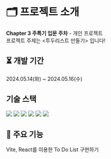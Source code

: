 # 🗂️ 프로젝트 소개

**Chapter 3 주특기 입문 주차** - 개인 프로젝트<br>
프로젝트 주제는 <투두리스트 만들기> 입니다!

## ⏳ 개발 기간

2024.05.14(화) ~ 2024.05.16(수)

## 기술 스택
<img src="https://img.shields.io/badge/html5-E34F26?style=for-the-badge&logo=html5&logoColor=white"> <img src="https://img.shields.io/badge/css-1572B6?style=for-the-badge&logo=css3&logoColor=white"> <img src="https://img.shields.io/badge/javascript-F7DF1E?style=for-the-badge&logo=javascript&logoColor=black"> <img src="https://img.shields.io/badge/react-61DAFB?style=for-the-badge&logo=react&logoColor=black"> <img src="https://img.shields.io/badge/git-F05032?style=for-the-badge&logo=git&logoColor=white"> <img src="https://img.shields.io/badge/github-181717?style=for-the-badge&logo=github&logoColor=white">

## 📌 주요 기능

Vite, React를 이용한 To Do List 구현하기

